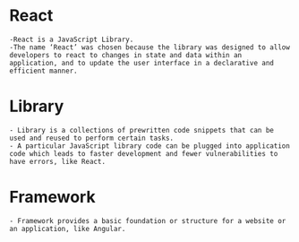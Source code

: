 # React 
    -React is a JavaScript Library.
    -The name ‘React’ was chosen because the library was designed to allow developers to react to changes in state and data within an application, and to update the user interface in a declarative and efficient manner.

# Library
    - Library is a collections of prewritten code snippets that can be used and reused to perform certain tasks.
    - A particular JavaScript library code can be plugged into application code which leads to faster development and fewer vulnerabilities to have errors, like React.

# Framework
    - Framework provides a basic foundation or structure for a website or an application, like Angular.


